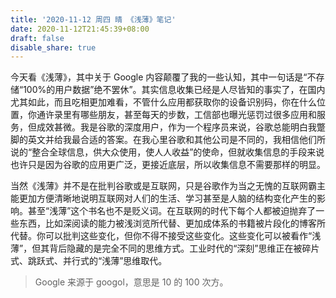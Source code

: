 ```yaml
---
title: '2020-11-12 周四 晴 《浅薄》笔记'
date: 2020-11-12T21:45:39+08:00
draft: false
disable_share: true
---
```


今天看《浅薄》，其中关于 Google 内容颠覆了我的一些认知，其中一句话是“不存储“100%的用户数据”绝不罢休”。<!--more-->其实信息收集已经是人尽皆知的事实了，在国内尤其如此，而且吃相更加难看，不管什么应用都获取你的设备识别码，你在什么位置，你通许录里有哪些朋友，甚至每天的步数，工信部也曝光惩罚过很多应用和服务，但成效甚微。我是谷歌的深度用户，作为一个程序员来说，谷歌总能明白我蹩脚的英文并给我最合适的答案。在我心里谷歌和其他公司是不同的，我相信他们所说的“整合全球信息，供大众使用，使人人收益”的使命，但就收集信息的手段来说也许只是因为谷歌的应用更广泛，更接近底层，所以收集信息不需要那样的明显。

当然《浅薄》并不是在批判谷歌或是互联网，只是谷歌作为当之无愧的互联网霸主能更加方便清晰地说明互联网对人们的生活、学习甚至是人脑的结构变化产生的影响。甚至“浅薄”这个书名也不是贬义词。在互联网的时代下每个人都被迫抛弃了一些东西，比如深阅读的能力被浅浏览所代替、更加成体系的书籍被片段化的博客所代替。你可以批判这些变化，但你不得不接受这些变化。这些变化可以被看作“浅薄”，但其背后隐藏的是完全不同的思维方式。工业时代的“深刻”思维正在被碎片式、跳跃式、并行式的“浅薄”思维取代。

> Google 来源于 googol，意思是 10 的 100 次方。
